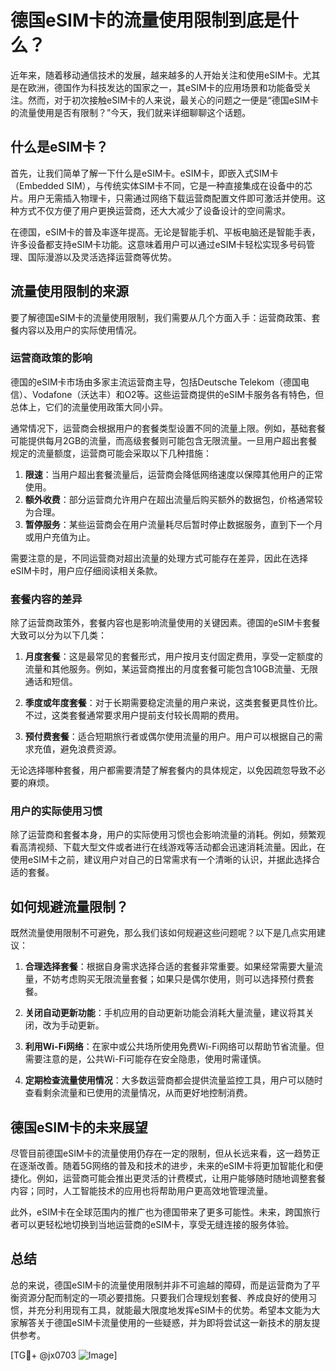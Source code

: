 # 德国eSIM卡的流量使用限制到底是什么？

近年来，随着移动通信技术的发展，越来越多的人开始关注和使用eSIM卡。尤其是在欧洲，德国作为科技发达的国家之一，其eSIM卡的应用场景和功能备受关注。然而，对于初次接触eSIM卡的人来说，最关心的问题之一便是“德国eSIM卡的流量使用是否有限制？”今天，我们就来详细聊聊这个话题。

## 什么是eSIM卡？

首先，让我们简单了解一下什么是eSIM卡。eSIM卡，即嵌入式SIM卡（Embedded SIM），与传统实体SIM卡不同，它是一种直接集成在设备中的芯片。用户无需插入物理卡，只需通过网络下载运营商配置文件即可激活并使用。这种方式不仅方便了用户更换运营商，还大大减少了设备设计的空间需求。

在德国，eSIM卡的普及率逐年提高。无论是智能手机、平板电脑还是智能手表，许多设备都支持eSIM卡功能。这意味着用户可以通过eSIM卡轻松实现多号码管理、国际漫游以及灵活选择运营商等优势。

## 流量使用限制的来源

要了解德国eSIM卡的流量使用限制，我们需要从几个方面入手：运营商政策、套餐内容以及用户的实际使用情况。

### 运营商政策的影响

德国的eSIM卡市场由多家主流运营商主导，包括Deutsche Telekom（德国电信）、Vodafone（沃达丰）和O2等。这些运营商提供的eSIM卡服务各有特色，但总体上，它们的流量使用政策大同小异。

通常情况下，运营商会根据用户的套餐类型设置不同的流量上限。例如，基础套餐可能提供每月2GB的流量，而高级套餐则可能包含无限流量。一旦用户超出套餐规定的流量额度，运营商可能会采取以下几种措施：

1. **限速**：当用户超出套餐流量后，运营商会降低网络速度以保障其他用户的正常使用。
2. **额外收费**：部分运营商允许用户在超出流量后购买额外的数据包，价格通常较为合理。
3. **暂停服务**：某些运营商会在用户流量耗尽后暂时停止数据服务，直到下一个月或用户充值为止。

需要注意的是，不同运营商对超出流量的处理方式可能存在差异，因此在选择eSIM卡时，用户应仔细阅读相关条款。

### 套餐内容的差异

除了运营商政策外，套餐内容也是影响流量使用的关键因素。德国的eSIM卡套餐大致可以分为以下几类：

1. **月度套餐**：这是最常见的套餐形式，用户按月支付固定费用，享受一定额度的流量和其他服务。例如，某运营商推出的月度套餐可能包含10GB流量、无限通话和短信。
   
2. **季度或年度套餐**：对于长期需要稳定流量的用户来说，这类套餐更具性价比。不过，这类套餐通常要求用户提前支付较长周期的费用。

3. **预付费套餐**：适合短期旅行者或偶尔使用流量的用户。用户可以根据自己的需求充值，避免浪费资源。

无论选择哪种套餐，用户都需要清楚了解套餐内的具体规定，以免因疏忽导致不必要的麻烦。

### 用户的实际使用习惯

除了运营商和套餐本身，用户的实际使用习惯也会影响流量的消耗。例如，频繁观看高清视频、下载大型文件或者进行在线游戏等活动都会迅速消耗流量。因此，在使用eSIM卡之前，建议用户对自己的日常需求有一个清晰的认识，并据此选择合适的套餐。

## 如何规避流量限制？

既然流量使用限制不可避免，那么我们该如何规避这些问题呢？以下是几点实用建议：

1. **合理选择套餐**：根据自身需求选择合适的套餐非常重要。如果经常需要大量流量，不妨考虑购买无限流量套餐；如果只是偶尔使用，则可以选择预付费套餐。

2. **关闭自动更新功能**：手机应用的自动更新功能会消耗大量流量，建议将其关闭，改为手动更新。

3. **利用Wi-Fi网络**：在家中或公共场所使用免费Wi-Fi网络可以帮助节省流量。但需要注意的是，公共Wi-Fi可能存在安全隐患，使用时需谨慎。

4. **定期检查流量使用情况**：大多数运营商都会提供流量监控工具，用户可以随时查看剩余流量和已使用的流量情况，从而更好地控制消费。

## 德国eSIM卡的未来展望

尽管目前德国eSIM卡的流量使用仍存在一定的限制，但从长远来看，这一趋势正在逐渐改善。随着5G网络的普及和技术的进步，未来的eSIM卡将更加智能化和便捷化。例如，运营商可能会推出更灵活的计费模式，让用户能够随时随地调整套餐内容；同时，人工智能技术的应用也将帮助用户更高效地管理流量。

此外，eSIM卡在全球范围内的推广也为德国带来了更多可能性。未来，跨国旅行者可以更轻松地切换到当地运营商的eSIM卡，享受无缝连接的服务体验。

## 总结

总的来说，德国eSIM卡的流量使用限制并非不可逾越的障碍，而是运营商为了平衡资源分配而制定的一项必要措施。只要我们合理规划套餐、养成良好的使用习惯，并充分利用现有工具，就能最大限度地发挥eSIM卡的优势。希望本文能为大家解答关于德国eSIM卡流量使用的一些疑惑，并为即将尝试这一新技术的朋友提供参考。

[TG💪+ @jx0703 ![Image](https://github.com/user-attachments/assets/dbca1d08-cadb-493c-b0ec-ad6f7a83f270)]
